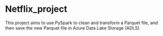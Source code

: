 # Netflix_project
This project aims to use PySpark to clean and transform a Parquet file, and then save the new Parquet file in Azure Data Lake Storage (ADLS).
